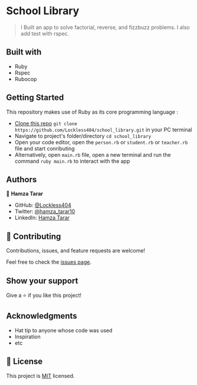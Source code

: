 # School Library

>I Built an app to solve factorial, reverse, and fizzbuzz problems. I also add test with rspec.

## Built with
  - Ruby
  - Rspec
  - Rubocop

  ## Getting Started

This repository makes use of Ruby as its core programming language :

- [Clone this repo](https://github.com/Lockless404/school_library)
 `git clone https://github.com/Lockless404/school_library.git` in your PC terminal
- Navigate to project's folder/directory
  `cd school_library`
- Open your code editor, open the `person.rb` or `student.rb` or `teacher.rb` file and start conributing
- Alternatively, open `main.rb` file, open a new terminal and run the command `ruby main.rb` to interact with the app

## Authors

👤 **Hamza Tarar**

- GitHub: [@Lockless404](https://github.com/Lockless404)
- Twitter: [@hamza_tarar10](https://twitter.com/hamza_tarar10)
- LinkedIn: [Hamza Tarar](https://www.linkedin.com/in/hamzaalitarar/)

## 🤝 Contributing

Contributions, issues, and feature requests are welcome!

Feel free to check the [issues page](../../issues/).

## Show your support

Give a ⭐️ if you like this project!

## Acknowledgments

- Hat tip to anyone whose code was used
- Inspiration
- etc

## 📝 License

This project is [MIT](./MIT.md) licensed.
